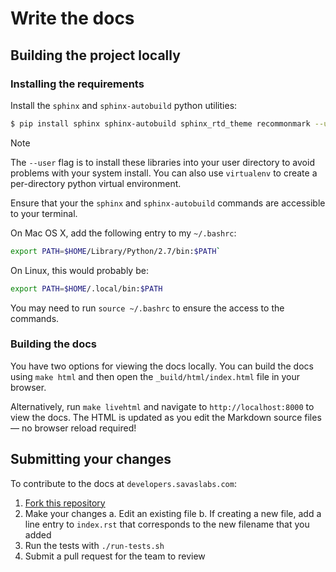 # Write the docs

## Building the project locally

### Installing the requirements

Install the `sphinx` and `sphinx-autobuild` python utilities:

``` sh
$ pip install sphinx sphinx-autobuild sphinx_rtd_theme recommonmark --user
```

<div class="admonition note">
<p class="first admonition-title">Note</p>
<p class="last">The <code>--user</code> flag is to install these libraries into your user directory to avoid problems with your system install. You can also use <code>virtualenv</code> to create a per-directory python virtual environment.</p>
</div>

Ensure that your the `sphinx` and `sphinx-autobuild` commands are accessible to your terminal.

On Mac OS X, add the following entry to my `~/.bashrc`:

``` sh
export PATH=$HOME/Library/Python/2.7/bin:$PATH`
```

On Linux, this would probably be:

``` sh
export PATH=$HOME/.local/bin:$PATH
```

You may need to run `source ~/.bashrc` to ensure the access to the commands.

### Building the docs

You have two options for viewing the docs locally. You can build the docs using `make html` and then open the `_build/html/index.html` file in your browser.

Alternatively, run `make livehtml` and navigate to `http://localhost:8000` to view the docs. The HTML is updated as you edit the Markdown source files — no browser reload required!

## Submitting your changes

To contribute to the docs at `developers.savaslabs.com`:

1. [Fork this repository](https://github.com/savaslabs/developer-docs)
2. Make your changes
   a. Edit an existing file
   b. If creating a new file, add a line entry to `index.rst` that corresponds to the new filename that you added
3. Run the tests with `./run-tests.sh`
4. Submit a pull request for the team to review
